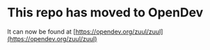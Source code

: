 # This repo has moved to OpenDev

It can now be found at [https://opendev.org/zuul/zuul](https://opendev.org/zuul/zuul)
